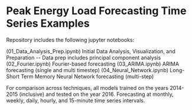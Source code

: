 # Peak Energy Load Forecasting Time Series Examples

Repository includes the following jupyter notebooks:

(01_Data_Analysis_Prep.ipynb) Initial Data Analysis, Visualization, and Preparation -- Data prep includes principal component analysis
(02_Fourier.ipynb) Fourier-based forecasting 
(03_ARIMA.ipynb) ARIMA forecasting (single and multi timestep) 
(04_Neural_Network.ipynb) Long-Short Term Memory Neural Network forecasting (multi-step)

For comparison across techniques, all models trained on the years 2014-2015 (inclusive) and tested on the year 2016. Forecasting at monthly, weekly, daily, hourly, and 15-minute time series intervals. 
